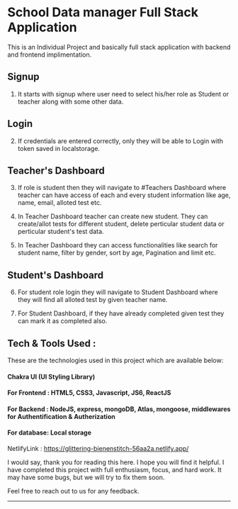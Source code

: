 # School Data manager Full Stack Application

This is an Individual Project and basically full stack application with backend and frontend implimentation.

## Signup
1. It starts with signup where user need to select his/her role as Student or teacher along with some other data.

## Login
2. If credentials are entered correctly, only they will be able to Login with token saved in localstorage.

## Teacher's Dashboard
3. If role is student then they will navigate to #Teachers Dashboard where teacher can have access of each and every student information like age, name, email, alloted test etc.

4. In Teacher Dashboard teacher can create new student. They can create/allot tests for different student, delete perticular student data or perticular student's test data.

5. In Teacher Dashboard they can access functionalities like search for student name, filter by gender, sort by age, Pagination and limit etc.

## Student's Dashboard
6. For student role login they will navigate to Student Dashboard where they will find all alloted test by given teacher name.

7. For Student Dashboard, if they have already completed given test they can mark it as completed also.


## Tech & Tools Used :

These are the technologies used in this project which are available below:


#### Chakra UI (UI Styling Library)
#### For Frontend : HTML5, CSS3, Javascript, JS6, ReactJS
#### For Backend : NodeJS, express, mongoDB, Atlas, mongoose, middlewares for Authentification & Autherization
#### For database: Local storage


NetlifyLink : https://glittering-bienenstitch-56aa2a.netlify.app/

I would say, thank you for reading this here. I hope you will find it helpful. I have completed this project with full enthusiasm, focus, and hard work. It may have some bugs, but we will try to fix them soon.

Feel free to reach out to us for any feedback.

<hr>





